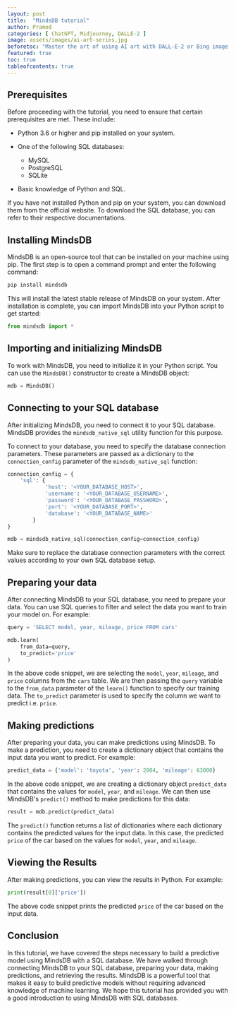 ```yaml
---
layout: post
title:  "MindsDB tutorial"
author: Pramod
categories: [ ChatGPT, Midjourney, DALLE-2 ]
image: assets/images/ai-art-series.jpg
beforetoc: "Master the art of using AI art with DALL-E-2 or Bing image creator with creative realistic photo like images."
featured: true
toc: true
tableofcontents: true
---
```


## Prerequisites

Before proceeding with the tutorial, you need to ensure that certain prerequisites are met. These include:

- Python 3.6 or higher and pip installed on your system.
- One of the following SQL databases:

   - MySQL
   - PostgreSQL
   - SQLite

- Basic knowledge of Python and SQL.

If you have not installed Python and pip on your system, you can download them from the official website. To download the SQL database, you can refer to their respective documentations.

## Installing MindsDB

MindsDB is an open-source tool that can be installed on your machine using pip. The first step is to open a command prompt and enter the following command:

```python
pip install mindsdb
```

This will install the latest stable release of MindsDB on your system. After installation is complete, you can import MindsDB into your Python script to get started:

```python
from mindsdb import *
```

## Importing and initializing MindsDB

To work with MindsDB, you need to initialize it in your Python script. You can use the `MindsDB()` constructor to create a MindsDB object:

```python
mdb = MindsDB()
```

## Connecting to your SQL database

After initializing MindsDB, you need to connect it to your SQL database. MindsDB provides the `mindsdb_native_sql` utility function for this purpose.

To connect to your database, you need to specify the database connection parameters. These parameters are passed as a dictionary to the `connection_config` parameter of the `mindsdb_native_sql` function:

```python
connection_config = {
    'sql': {
            'host': '<YOUR_DATABASE_HOST>',
            'username': '<YOUR_DATABASE_USERNAME>',
            'password': '<YOUR_DATABASE_PASSWORD>',
            'port': '<YOUR_DATABASE_PORT>',
            'database': '<YOUR_DATABASE_NAME>'
        }
}

mdb = mindsdb_native_sql(connection_config=connection_config)
```

Make sure to replace the database connection parameters with the correct values according to your own SQL database setup.

## Preparing your data

After connecting MindsDB to your SQL database, you need to prepare your data. You can use SQL queries to filter and select the data you want to train your model on. For example:

```python
query = 'SELECT model, year, mileage, price FROM cars'

mdb.learn(
    from_data=query,
    to_predict='price'
)
```

In the above code snippet, we are selecting the `model`, `year`, `mileage`, and `price` columns from the `cars` table. We are then passing the `query` variable to the `from_data` parameter of the `learn()` function to specify our training data. The `to_predict` parameter is used to specify the column we want to predict i.e. `price`.

## Making predictions

After preparing your data, you can make predictions using MindsDB. To make a prediction, you need to create a dictionary object that contains the input data you want to predict. For example:

```python
predict_data = {'model': 'toyota', 'year': 2004, 'mileage': 63000}
```

In the above code snippet, we are creating a dictionary object `predict_data` that contains the values for `model`, `year`, and `mileage`. We can then use MindsDB's `predict()` method to make predictions for this data:

```python
result = mdb.predict(predict_data)
```

The `predict()` function returns a list of dictionaries where each dictionary contains the predicted values for the input data. In this case, the predicted `price` of the car based on the values for `model`, `year`, and `mileage`.

## Viewing the Results

After making predictions, you can view the results in Python. For example:

```python
print(result[0]['price'])
```

The above code snippet prints the predicted `price` of the car based on the input data.

## Conclusion

In this tutorial, we have covered the steps necessary to build a predictive model using MindsDB with a SQL database. We
have walked through connecting MindsDB to your SQL database, preparing your data, making predictions, and retrieving the
results. MindsDB is a powerful tool that makes it easy to build predictive models without requiring advanced knowledge
of machine learning. We hope this tutorial has provided you with a good introduction to using MindsDB with SQL
databases.
